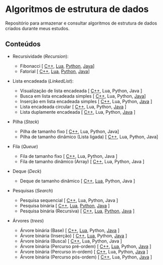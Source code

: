 # Algoritmos de estrutura de dados

Repositório para armazenar e consultar algoritmos de estrutura de dados criados durante meus estudos.

## Conteúdos

<!--
Seção importante para o entendimento geral das estruturas de dados
- Tipos abstratos de dados (ADTs)
-->

- Recursividade (*Recursion*):
    - Fibonacci [ [C++](src/recursion/cpp/1_fibonacci.cpp), [Lua](src/recursion/lua/1_fibonacci.lua), [Python](src/recursion/python/1_fibonacci.py), [Java](src/recursion/java/algorithm)]
    - Fatorial [ [C++](src/recursion/cpp/2_factorial.cpp), [Lua](src/recursion/lua/2_factorial.lua), [Python](src/recursion/python/2_factorial.py), [Java](src/recursion/java/algorithm)]

- Lista encadeada (*LinkedList*):
  - Visualização de lista encadeada [ [C++](src/recursion/cpp/3_show_linkedlist.cpp), Lua, Python, Java ]
  - Busca em lista encadeada simples [ [C++](src/linkedlist/cpp/search.cpp), Lua, Python, [Java](src/linkedlist/java/Search.java)]
  - Inserção em lista encadeada simples [ [C++](src/linkedlist/cpp/insert.cpp), Lua, Python, [Java](src/linkedlist/java/Insert.java) ]
  - Lista encadeada circular [ [C++](src/linkedlist/cpp/circular.cpp), Lua, Python, [Java](src/linkedlist/java/Circle.java) ]
  - Lista duplamente encadeada [ [C++](src/linkedlist/cpp/doublechained.cpp), Lua, Python, [Java](src/linkedlist/java/DoubleLinkedList.java) ]

- Pilha (*Stack*)
    - Pilha de tamanho fixo [ [C++](src/stack/cpp/text.cpp), Lua, Python, Java]
    - Pilha de tamanho dinâmico (Lista ligada) [ [C++](src/stack/cpp/dynamictext.cpp), Lua, Python, Java]

- Fila (*Queue*)
  - Fila de tamanho fixo [ [C++](src/queue/cpp/textqueue.cpp), Lua, Python, Java ]
  - Fila de tamanho dinâmico (Array) [ [C++](src/queue/cpp/growth.cpp), Lua, Python, Java ]
  <!--Fila de tamanho dinâmico (LinkedList) -->

- Deque (*Deck*)
  - Deque de tamanho dinâmico [ [C++](src/deck/cpp/growing.cpp), [Lua](src/deck/lua/usedeck.lua), Python, Java ]

- Pesquisas (*Search*)
  - Pesquisa sequencial [ [C++](src/sequential-search/cpp/sequential.cpp), Lua, Python, Java ]
  - Pesquisa binária [ [C++](/src/binary-search/cpp/bsearch.cpp), [Lua](/src/binary-search/lua/bsearch.lua), [Python](src/binary-search/python/interative.py), [Java](src/binary-search/java/MainIterative.java) ]
  - Pesquisa binária (Recursiva) [ [C++](/src/binary-search/cpp/rbsearch.cpp), [Lua](/src/binary-search/lua/rbsearch.lua), [Python](src/binary-search/python/recursive.py), [Java](src/binary-search/java/MainRecursive.java) ]

- Árvores (*trees*)
  - Árvore binária (Base) [ [C++](src/binary-tree/cpp/initialgarden.cpp), [Lua](src/binary-tree/lua/forest.lua), Python, [Java](src/binary-tree/java/BinaryTree.java) ]
  - Árvore binária (Inserção) [ [C++](src/binary-tree/cpp/insert.cpp), [Lua](src/binary-tree/lua/useforest.lua), Python, [Java](src/binary-tree/java/Base.java) ]
  - Árvore binária (Busca) [ [C++](src/binary-tree/cpp/search.cpp), Lua, Python, Java ]
  - Árvore binária (Percurso pré-ordem) [ [C++](src/binary-tree/cpp/depthfirst.cpp), [Lua](src/binary-tree/lua/useforest.lua), Python, [Java](src/binary-tree/java/VisualizeTree.java) ]
  - Árvore binária (Percurso in-ordem) [ [C++](src/binary-tree/cpp/polish.cpp), Lua, Python, [Java](src/binary-tree/java/VisualizeTree.java) ]
  - Árvore binária (Percurso pós-ordem) [ [C++](src/binary-tree/cpp/endis.cpp), Lua, Python, [Java](src/binary-tree/java/VisualizeTree.java) ]

  <!-- - Árvore binária (Busca) [ [C++](src/binary-tree/cpp/sequential.cpp), Lua, Python, Java ] -->

<!-- 
- Filas

- Deck
-->

<!-- 
- 1° - Recursividade [[C++](src/recursion/cpp), [Lua](src/recursion/lua), [Python](src/recursion/python), [Java](/src/recursion/java)] ;
- 2° - Lista encadeada;
- 3° - Pilha;
- 4° - Filas;
- 5° - Deck;
- 6° - Algoritmos de busca
  - Inserção;
  - Método de seleção;
- 7° - Mergesort;
- 8° - Algoritmos de 'força bruta';
  - Enumeração;
  - Permutação;
- 9° - Algoritmos de busca de palavras;
- 10° - Busca binária;
- 11° - Árvore binária;
- 12° - Teoria dos grafos.
-->
